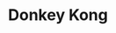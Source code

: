 ---
pid: llp254
title: Donkey Kong
location_transcription: my porch
coordinates: "[-75.090402611523, 40.015730594866]"
zipcode: '19124'
gen_neighborhood: North Philadelphia
neighborhood: Juniata,Frankford,Feltonville
outside_phl: 
age: '11'
age_range: 6-13
instagram: 
image_file_name: llp_254.jpg
proposal_transcription: DK
topic: Pop Culture
topic_summary: '0'
type: Sculpture Statue
keywords_other: donkey kong, nintendo, banana
credit: Steven Lopez
image_labels: 
twitter: 
facebook: 
permalink: "/monuments/llp254/"
layout: item-page
---